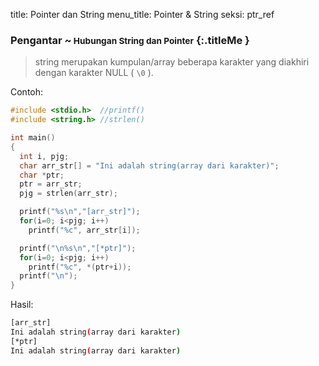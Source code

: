 title: Pointer dan String
menu_title: Pointer & String
seksi: ptr_ref


### <i class="fa fa-info-circle"></i> Pengantar ~<small> Hubungan String dan Pointer</small> {:.titleMe }

> string merupakan kumpulan/array beberapa karakter yang diakhiri dengan karakter NULL ( `\0` ).

Contoh: 
``` c
#include <stdio.h>  //printf()
#include <string.h> //strlen()

int main()
{
  int i, pjg;
  char arr_str[] = "Ini adalah string(array dari karakter)";
  char *ptr;
  ptr = arr_str;
  pjg = strlen(arr_str);

  printf("%s\n","[arr_str]");
  for(i=0; i<pjg; i++)
    printf("%c", arr_str[i]);

  printf("\n%s\n","[*ptr]");
  for(i=0; i<pjg; i++)
    printf("%c", *(ptr+i));
  printf("\n");
}
```

Hasil:
``` bash
[arr_str]
Ini adalah string(array dari karakter)
[*ptr]
Ini adalah string(array dari karakter)
```
